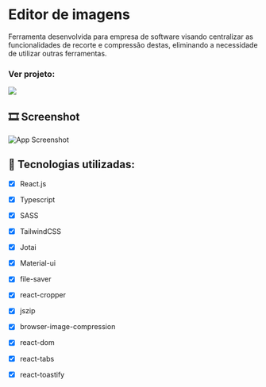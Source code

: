 # Editor de imagens
Ferramenta desenvolvida para empresa de software visando centralizar as funcionalidades de recorte e compressão destas, eliminando a necessidade de utilizar outras ferramentas.

<!-- # ➡️ Sobre
Ferramenta desenvolvida para empresa de software visando centralizar as funcionalidades de recorte e compressão destas, eliminando a necessidade de utilizar outras ferramentas. -->

### Ver projeto: 
[<img src="https://img.shields.io/badge/Vercel-000000?style=for-the-badge&logo=vercel&logoColor=white">](https://editordeimagens-joaopedrobrgs.vercel.app/)

## 🎞️ Screenshot
![App Screenshot](.github/print.gif)
<!-- <p align="center">
  <img alt="Print do projeto" src=".github/print.gif" width="100%">
</p> -->

## 🚀 Tecnologias utilizadas:
-   [x] React.js
-   [x] Typescript
-   [x] SASS
-   [x] TailwindCSS
-   [x] Jotai
-   [x] Material-ui
-   [x] file-saver
-   [x] react-cropper
-   [x] jszip
-   [x] browser-image-compression
-   [x] react-dom
-   [x] react-tabs
-   [x] react-toastify

